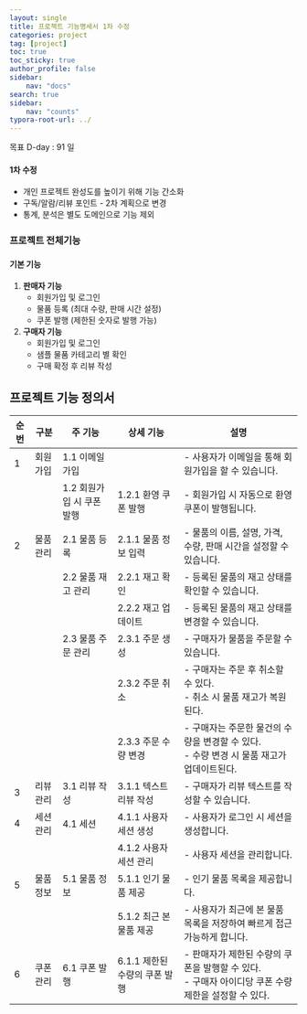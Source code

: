 ```yaml
---
layout: single
title: 프로젝트 기능명세서 1차 수정
categories: project
tag: [project]
toc: true
toc_sticky: true
author_profile: false
sidebar:
    nav: "docs"
search: true
sidebar:
    nav: "counts"
typora-root-url: ../
---
```

목표 D-day : 91 일  

#### 1차 수정

+ 개인 프로젝트 완성도를 높이기 위해 기능 간소화
+ 구독/알람/리뷰 포인트 - 2차 계획으로 변경
+ 통계, 분석은 별도 도메인으로 기능 제외



### 프로젝트 전체기능

#### 기본 기능

1. **판매자 기능**
   - 회원가입 및 로그인
   - 물품 등록 (최대 수량, 판매 시간 설정)
   - 쿠폰 발행 (제한된 숫자로 발행 가능)
2. **구매자 기능**
   - 회원가입 및 로그인
   - 샘플 물품 카테고리 별 확인
   - 구매 확정 후 리뷰 작성



## 프로젝트 기능 정의서

| 순번 | 구분      | 주 기능                   | 상세 기능                     | 설명                                                         |
| ---- | --------- | ------------------------- | ----------------------------- | ------------------------------------------------------------ |
| 1    | 회원가입  | 1.1 이메일 가입           |                               | - 사용자가 이메일을 통해 회원가입을 할 수 있습니다.          |
|      |           | 1.2 회원가입 시 쿠폰 발행 | 1.2.1 환영 쿠폰 발행          | - 회원가입 시 자동으로 환영 쿠폰이 발행됩니다.               |
| 2    | 물품 관리 | 2.1 물품 등록             | 2.1.1 물품 정보 입력          | - 물품의 이름, 설명, 가격, 수량, 판매 시간을 설정할 수 있습니다. |
|      |           | 2.2 물품 재고 관리        | 2.2.1 재고 확인               | - 등록된 물품의 재고 상태를 확인할 수 있습니다.              |
|      |           |                           | 2.2.2 재고 업데이트           | - 등록된 물품의 재고 상태를 변경할 수 있습니다.              |
|      |           | 2.3 물품 주문 관리        | 2.3.1 주문 생성               | - 구매자가 물품을 주문할 수 있습니다.                        |
|      |           |                           | 2.3.2 주문 취소               | - 구매자는 주문 후 취소할 수 있다. <br />- 취소 시 물품 재고가 복원된다. |
|      |           |                           | 2.3.3 주문 수량 변경          | - 구매자는 주문한 물건의 수량을 변경할 수 있다. <br />- 수량 변경 시 물품 재고가 업데이트된다. |
| 3    | 리뷰 관리 | 3.1 리뷰 작성             | 3.1.1 텍스트 리뷰 작성        | - 구매자가 리뷰 텍스트를 작성할 수 있습니다.                 |
| 4    | 세션 관리 | 4.1 세션                  | 4.1.1 사용자 세션 생성        | - 사용자가 로그인 시 세션을 생성합니다.                      |
|      |           |                           | 4.1.2 사용자 세션 관리        | - 사용자 세션을 관리합니다.                                  |
| 5    | 물품 정보 | 5.1 물품 정보             | 5.1.1 인기 물품 제공          | - 인기 물품 목록을 제공합니다.                               |
|      |           |                           | 5.1.2 최근 본 물품 제공       | - 사용자가 최근에 본 물품 목록을 저장하여 빠르게 접근 가능하게 합니다. |
| 6    | 쿠폰 관리 | 6.1 쿠폰 발행             | 6.1.1 제한된 수량의 쿠폰 발행 | - 판매자가 제한된 수량의 쿠폰을 발행할 수 있다. <br />- 구매자 아이디당 쿠폰 수량 제한을 설정할 수 있다. |

